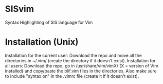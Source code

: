 # SISvim
Syntax Highlighting of SIS language for Vim

# Installation (Unix)
Installation for the current user: Download the repo and move all the directories in ~/.vim/ (create the directory if it doesn't exist).
Installation for all users: Download the repo, go in /usr/share/vim/vimX/ (X = version of Vim installed) and copy/paste the blif.vim files in the directories.
Also make sure to include "syntax on" in the .vimrc file (create it if it doesn't exist).
